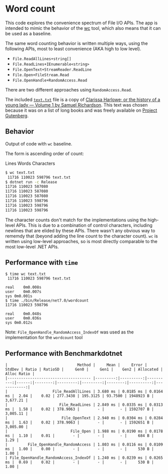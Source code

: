 # Word count

This code explores the convenience spectrum of File I/O APIs. The app is intended to mimic the behavior of the [wc](https://github.com/coreutils/coreutils/blob/master/src/wc.c) tool, which also means that it can be used as a baseline.

The same word counting behavior is written multiple ways, using the following APIs, most to least convenience (AKA high to low level).

* `File.ReadAllLines+string[]`
* `File.ReadLines+IEnumerable<string>`
* `File.OpenText+StreamReader.ReadLine`
* `File.Open+FileStream.Read`
* `File.OpenHandle+RandomAccess.Read`

There are two different approaches using `RandomAccess.Read`.

The included [`text.txt`](text.txt) file is a copy of [Clarissa Harlowe; or the history of a young lady — Volume 1 by Samuel Richardson](https://www.gutenberg.org/ebooks/9296). This text was chosen because it was on a list of long books and was freely available on [Project Gutenberg](https://www.gutenberg.org/).

## Behavior

Output of code with `wc` baseline.

The form is ascending order of count:

Lines Words Characters

```bash
$ wc text.txt 
 11716 110023 598796 text.txt
$ dotnet run -c Release
11716 110023 587080
11716 110023 587080
11716 110023 587080
11716 110023 598796
11716 110023 598796
11716 110023 598796
```

The character counts don't match for the implementations using the high-level APIs. This is due to a combination of control characters, including newlines that are elided by these APIs. There wasn't any obvious way to rememdy that (beyond adding the line count to the character count). `wc` is written using low-level approaches, so is most directly comparable to the most low-level .NET APIs.

## Performance with `time`

```
$ time wc text.txt
 11716 110023 598796 text.txt

real	0m0.008s
user	0m0.007s
sys	0m0.001s
$ time ./bin/Release/net7.0/wordcount 
11716 110023 598796

real	0m0.048s
user	0m0.036s
sys	0m0.012s
```

Note: `File_OpenHandle_RandomAccess_IndexOf` was used as the implementation for the `wordcount` tool

## Performance with Benchmarkdotnet

```
|                               Method |     Mean |     Error |    StdDev | Ratio | RatioSD |     Gen0 |     Gen1 |    Gen2 | Allocated | Alloc Ratio |
|------------------------------------- |---------:|----------:|----------:|------:|--------:|---------:|---------:|--------:|----------:|------------:|
|                    File_ReadAllLines | 3.680 ms | 0.0185 ms | 0.0164 ms |  2.04 |    0.02 | 277.3438 | 195.3125 | 93.7500 | 1948923 B |    3,677.21 |
|                       File_ReadLines | 2.849 ms | 0.0335 ms | 0.0313 ms |  1.58 |    0.02 | 378.9063 |        - |       - | 1592707 B |    3,005.11 |
|                        File_OpenText | 2.940 ms | 0.0304 ms | 0.0284 ms |  1.63 |    0.02 | 378.9063 |        - |       - | 1592651 B |    3,005.00 |
|                            File_Open | 1.988 ms | 0.0190 ms | 0.0178 ms |  1.10 |    0.01 |        - |        - |       - |     684 B |        1.29 |
|         File_OpenHandle_RandomAccess | 1.803 ms | 0.0116 ms | 0.0109 ms |  1.00 |    0.00 |        - |        - |       - |     530 B |        1.00 |
| File_OpenHandle_RandomAccess_IndexOf | 1.240 ms | 0.0239 ms | 0.0265 ms |  0.69 |    0.02 |        - |        - |       - |     530 B |        1.00 |
```
